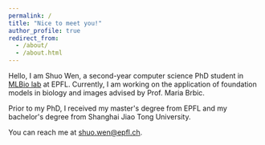 ```yaml
---
permalink: /
title: "Nice to meet you!"
author_profile: true
redirect_from: 
  - /about/
  - /about.html
---
```


Hello, I am Shuo Wen, a second-year computer science PhD student in [MLBio lab](https://brbiclab.epfl.ch/) at EPFL. Currently, I am working on the application of foundation models in biology and images advised by Prof. Maria Brbic.

Prior to my PhD, I received my master's degree from EPFL and my bachelor's degree from Shanghai Jiao Tong University.

You can reach me at shuo.wen@epfl.ch.
